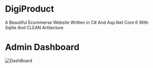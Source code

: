 # DigiProduct
A Beautiful Ecommerse Website Written in C# And Asp.Net Core 6 With Sqlite And CLEAN Artitecture
# Admin Dashboard
![DashBoard](https://themewagon.com/wp-content/uploads/2021/12/corona-1.png)
